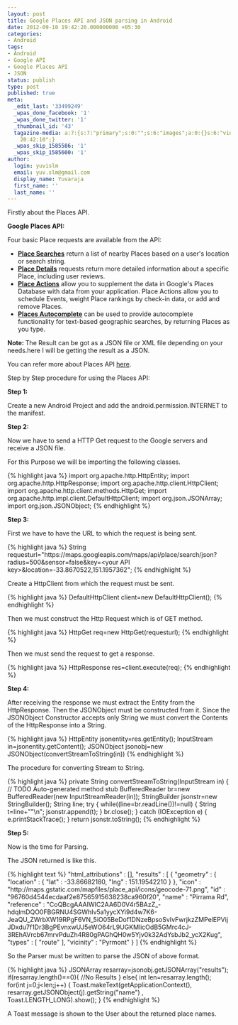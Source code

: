 ```yaml
---
layout: post
title: Google Places API and JSON parsing in Android
date: 2012-09-10 19:42:20.000000000 +05:30
categories:
- Android
tags:
- Android
- Google API
- Google Places API
- JSON
status: publish
type: post
published: true
meta:
  _edit_last: '33499249'
  _wpas_done_facebook: '1'
  _wpas_done_twitter: '1'
  _thumbnail_id: '43'
  tagazine-media: a:7:{s:7:"primary";s:0:"";s:6:"images";a:0:{}s:6:"videos";a:0:{}s:11:"image_count";i:0;s:6:"author";s:8:"33499249";s:7:"blog_id";s:8:"33466656";s:9:"mod_stamp";s:19:"2012-09-10
    20:42:10";}
  _wpas_skip_1585586: '1'
  _wpas_skip_1585600: '1'
author:
  login: yuvislm
  email: yuv.slm@gmail.com
  display_name: Yuvaraja
  first_name: ''
  last_name: ''
---
```

<p>Firstly about the Places API.</p>
<p><strong>Google Places API:</strong></p>
<p>Four basic Place requests are available from the API:</p>
<ul>
<li><a href="https://developers.google.com/places/documentation/search"><strong>Place Searches</strong></a> return a list of nearby Places based on a user's location or search string.</li>
<li><a href="https://developers.google.com/places/documentation/details"><strong>Place Details</strong></a> requests return more detailed information about a specific Place, including user reviews.</li>
<li><a href="https://developers.google.com/places/documentation/actions"><strong>Place Actions</strong></a> allow you to supplement the data in Google's Places Database with data from your application. Place Actions allow you to schedule Events, weight Place rankings by check-in data, or add and remove Places.</li>
<li><a href="https://developers.google.com/places/documentation/autocomplete"><strong>Places Autocomplete</strong></a> can be used to provide autocomplete functionality for text-based geographic searches, by returning Places as you type.</li>
</ul>
<p><strong>Note: </strong>The Result can be got as a JSON file or XML file depending on your needs.here I will be getting the result as a JSON.</p>
<p>You can refer more about Places API <a href="https://developers.google.com/places/documentation/">here</a>.</p>
<p>Step by Step procedure for using the Places API:</p>
<p><strong>Step 1:</strong></p>
<p>Create a new Android Project and add the android.permission.INTERNET to the manifest.</p>
<p><strong>Step 2:</strong></p>
<p>Now we have to send a HTTP Get request to the Google servers and receive a JSON file.</p>
<p>For this Purpose we will be importing the following classes.</p>
{% highlight java %}
import org.apache.http.HttpEntity;
import org.apache.http.HttpResponse;
import org.apache.http.client.HttpClient;
import org.apache.http.client.methods.HttpGet;
import org.apache.http.impl.client.DefaultHttpClient;
import org.json.JSONArray;
import org.json.JSONObject;
{% endhighlight %}
<p><strong>Step 3:</strong></p>
<p>First we have to have the URL to which the request is being sent.</p>
{% highlight java %}
String requesturl="https://maps.googleapis.com/maps/api/place/search/json?radius=500&amp;sensor=false&amp;key=&lt;your API key&gt;&amp;location=-33.8670522,151.1957362";
{% endhighlight %}
<p>Create a HttpClient from which the request must be sent.</p>
{% highlight java %}
DefaultHttpClient client=new DefaultHttpClient();
{% endhighlight %}
<p>Then we must construct the Http Request which is of GET method.</p>
{% highlight java %}
HttpGet req=new HttpGet(requesturl);
{% endhighlight %}
<p>Then we must send the request to get a response.</p>
{% highlight java %}
HttpResponse res=client.execute(req);
{% endhighlight %}
<p><strong>Step 4:</strong></p>
<p>After receiving the response we must extract the Entity from the HttpResponse. Then the JSONObject must be constructed from it. Since the JSONObject Constructor accepts only String we must convert the Contents of the HttpResponse into a String.</p>
{% highlight java %}
HttpEntity jsonentity=res.getEntity();
InputStream in=jsonentity.getContent();
JSONObject jsonobj=new JSONObject(convertStreamToString(in))
{% endhighlight %}
<p>The procedure for converting Stream to String.</p>
{% highlight java %}
private String convertStreamToString(InputStream in) {
		// TODO Auto-generated method stub
		BufferedReader br=new BufferedReader(new InputStreamReader(in));
		StringBuilder jsonstr=new StringBuilder();
		String line;
		try {
			while((line=br.readLine())!=null)
			{
				String t=line+""\n";
				jsonstr.append(t);
			}
			br.close();
		} catch (IOException e) {
			e.printStackTrace();
		}
		return jsonstr.toString();
{% endhighlight %}

<p><strong>Step 5:</strong></p>
<p>Now is the time for Parsing.</p>
<p>The JSON returned is like this.</p>
{% highlight text %}
   "html_attributions" : [],
   "results" : [
      {
         "geometry" : {
            "location" : {
               "lat" : -33.86682180,
               "lng" : 151.19542210
            }
         },
         "icon" : "http://maps.gstatic.com/mapfiles/place_api/icons/geocode-71.png",
         "id" : "96760d4544ecdaaf2e87565915638238ca960f20",
         "name" : "Pirrama Rd",
         "reference" : "CoQBcgAAAIWIC2AA6D0V4r5BAzZ_-hdqlmDQO0FBGRNU4SGWhIv5a1yycXYi9d4w7K6-JeaQU_ZWrbXW19RPgF6VN_5iO05BeDof1DNzeBpsoSvIvFwrjkzZMPelEPVijJDxdu7f1Dr3BgPEvnxwUJ5eWO64rL9UGKMlicOdB5GMrc4cJ-3REhAVrcb67mrvPduZh4R80gPAGhQH0w5Yjv0k32AdYsbJb2_ycX2Kug",
         "types" : [ "route" ],
         "vicinity" : "Pyrmont"
      }
   ]
{% endhighlight %}
<p>So the Parser must be written to parse the JSON of above format.</p>
{% highlight java %}
JSONArray resarray=jsonobj.getJSONArray("results");
if(resarray.length()==0){
	//No Results
}
else{
        int len=resarray.length();
	for(int j=0;j&lt;len;j++)
	{
		Toast.makeText(getApplicationContext(), resarray.getJSONObject(j).getString("name") , Toast.LENGTH_LONG).show();
	}
{% endhighlight %}
<p>A Toast message is shown to the User about the returned place names.</p>
